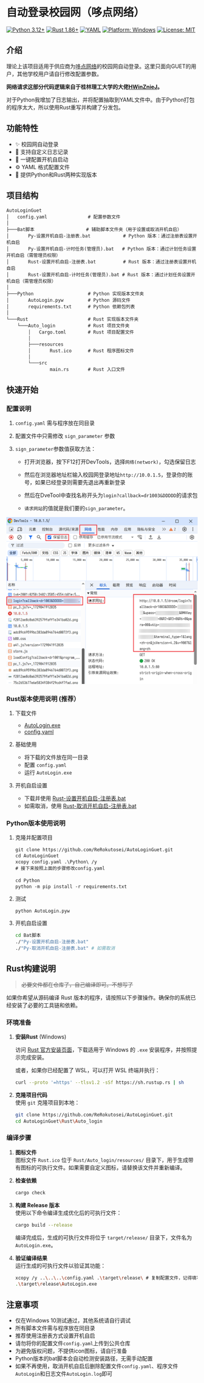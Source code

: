 # 自动登录校园网（哆点网络）

[![Python 3.12+](https://img.shields.io/badge/python-3.12%2B-blue)](https://www.python.org/)
[![Rust 1.86+](https://img.shields.io/badge/rust-1.86+-orange)](https://www.rust-lang.org/)
[![YAML](https://img.shields.io/badge/yaml-1.2-blue)](https://yaml.org/)
[![Platform: Windows](https://img.shields.io/badge/platform-Windows-green)](https://www.microsoft.com/zh-cn/windows)
[![License: MIT](https://img.shields.io/badge/license-MIT-green)](LICENSE)

## 介绍
理论上该项目适用于供应商为[哆点网络](https://doctorcom.com/)的校园网自动登录。这里只面向GUET的用户，其他学校用户请自行修改配置参数。

**网络请求这部分代码逻辑来自于桂林理工大学的大佬[HWinZnieJ](https://www.bilibili.com/opus/646733491161006112#reply258018351937)。**

对于Python我增加了日志输出，并将配置抽取到YAML文件中。由于Python打包的程序太大，所以使用Rust重写并构建了分发包。

## 功能特性
- ✨ 校园网自动登录
- 📝 支持自定义日志记录
- 🔄 一键配置开机自启动
- ⚙️ YAML 格式配置文件
- 🚀 提供Python和Rust两种实现版本

## 项目结构
```
AutoLoginGuet
│   config.yaml               # 配置参数文件
│
├───Bat脚本                   # 辅助脚本文件夹（用于设置或取消开机自启）
│       Py-设置开机自启-注册表.bat            # Python 版本：通过注册表设置开机自启
│       Py-设置开机自启-计时任务(管理员).bat   # Python 版本：通过计划任务设置开机自启（需管理员权限）
│       Rust-设置开机自启-注册表.bat          # Rust 版本：通过注册表设置开机自启
│       Rust-设置开机自启-计时任务(管理员).bat # Rust 版本：通过计划任务设置开机自启（需管理员权限）
│
├───Python                    # Python 实现版本文件夹
│       AutoLogin.pyw         # Python 源码文件
│       requirements.txt      # Python 依赖包列表
│
└───Rust                      # Rust 实现版本文件夹
    └───Auto_login            # Rust 项目文件夹
        │   Cargo.toml        # Rust 项目配置文件
        │
        ├───resources
        │       Rust.ico      # Rust 程序图标文件
        │
        └───src
                main.rs       # Rust 入口文件
```

## 快速开始

### 配置说明
1. `config.yaml` 需与程序放在同目录
2. 配置文件中只需修改 `sign_parameter` 参数
3. `sign_parameter`参数值获取方法：

    - 打开浏览器，按下F12打开DevTools，选择`网络(network)`，勾选保留日志
    
    - 然后在浏览器地址栏输入校园网登录地址`http://10.0.1.5`，登录你的账号，如果已经登录则需要先退出再重新登录
    
    - 然后在DveTool中查找名称开头为`login?callback=dr1003&DDDDD`的请求包
    
    - `请求网站`的值就是我们要的`sign_parameter`。

![sign参数获取示意图](image.png)

### Rust版本使用说明 (推荐）
1. 下载文件
   - [AutoLogin.exe](https://github.com/ReRokutosei/AutoLoginGuet/releases/download/v0.9/AutoLogin.exe)
   - [config.yaml](https://github.com/ReRokutosei/AutoLoginGuet/releases/download/v0.9/config.yaml)

2. 基础使用
   - 将下载的文件放在同一目录
   - 配置 `config.yaml`
   - 运行 `AutoLogin.exe`

3. 开机自启设置
   - 下载并使用 [Rust-设置开机自启-注册表.bat](https://github.com/ReRokutosei/AutoLoginGuet/releases/download/v0.9/Rust_Set_Starup.bat)
   - 如需取消，使用 [Rust-取消开机自启-注册表.bat](https://github.com/ReRokutosei/AutoLoginGuet/releases/download/v0.9/Rust_Cancel_Starup.bat)

### Python版本使用说明
1. 克隆并配置项目
   ```shell
   git clone https://github.com/ReRokutosei/AutoLoginGuet.git
   cd AutoLoginGuet
   xcopy config.yaml .\Python\ /y
   # 接下来按照上面的步骤修改config.yaml

   cd Python
   python -m pip install -r requirements.txt
   ```

2. 测试
   ```shell
   python AutoLogin.pyw
   ```


3. 开机自启设置
   ```sh
   cd Bat脚本
   ./"Py-设置开机自启-注册表.bat"
   ./"Py-取消开机自启-注册表.bat" # 如需取消
   ```

## Rust构建说明
   >~~必要文件都在仓库了，自己编译即可。不想写了~~

如果你希望从源码编译 Rust 版本的程序，请按照以下步骤操作。确保你的系统已经安装了必要的工具链和依赖。

### **环境准备**

1. **安装Rust**  (Windows)

   访问 [Rust 官方安装页面](https://www.rust-lang.org/tools/install)，下载适用于 Windows 的 `.exe` 安装程序，并按照提示完成安装。

   或者，如果你已经配置了 WSL，可以打开 WSL 终端并执行：
   ```sh
   curl --proto '=https' --tlsv1.2 -sSf https://sh.rustup.rs | sh
   ```

3. **克隆项目代码**  
   使用 `git` 克隆项目到本地：
   ```sh
   git clone https://github.com/ReRokutosei/AutoLoginGuet.git
   cd AutoLoginGuet\Rust\Auto_login
   ```


### **编译步骤**

1. **图标文件**  
  图标文件 `Rust.ico` 位于 `Rust/Auto_login/resources/` 目录下，用于生成带有图标的可执行文件。如果需要自定义图标，请替换该文件并重新编译。

2. **检查依赖**  
   ```sh
   cargo check
   ```

3. **构建 Release 版本**  
   使用以下命令编译生成优化后的可执行文件：
   ```sh
   cargo build --release
   ```
   编译完成后，生成的可执行文件将位于 `target/release/` 目录下，文件名为 `AutoLogin.exe`。

4. **验证编译结果**  
   运行生成的可执行文件以验证其功能：
   ```sh
   xcopy /y ..\..\..\config.yaml .\target\release\ # 复制配置文件，记得填写必要参数
   .\target\release\AutoLogin.exe
   ```

## 注意事项

- 仅在Windows 10测试通过，其他系统请自行调试
- 所有脚本文件需与程序放在同目录
- 推荐使用注册表方式设置开机自启
- 请勿将你的配置文件`config.yaml`上传到公共仓库
- 为避免版权问题，不提供icon图标，请自行准备
- Python版本的bat脚本会自动检测安装路径，无需手动配置
- 如果不再使用，取消开机自启后删除配置文件`config.yaml`、程序文件`AutoLogin`和日志文件`AutoLogin.log`即可
